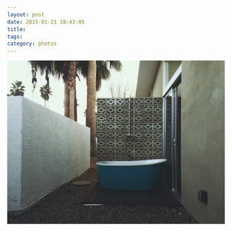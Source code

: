 ```yaml
---
layout: post
date: 2015-01-21 18:43:05
title: 
tags:
category: photos
---
```


![title](/assets/photoblog/tub.jpg)